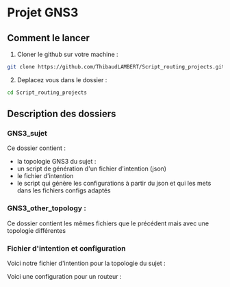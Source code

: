 # Projet GNS3

## Comment le lancer

1) Cloner le github sur votre machine :

``` bash
git clone https://github.com/ThibaudLAMBERT/Script_routing_projects.git
```

2) Deplacez vous dans le dossier :

``` bash
cd Script_routing_projects
```

## Description des dossiers


### GNS3_sujet

Ce dossier contient :

- la topologie GNS3 du sujet :
- un script de génération d'un fichier d'intention (json)
- le fichier d'intention
- le script qui génère les configurations à partir du json et qui les mets dans les fichiers configs adaptés


### GNS3_other_topology : 

Ce dossier contient les mêmes fichiers que le précédent mais avec une topologie différentes



### Fichier d'intention et configuration

Voici notre fichier d'intention pour la topologie du sujet : 

Voici une configuration pour un routeur :
